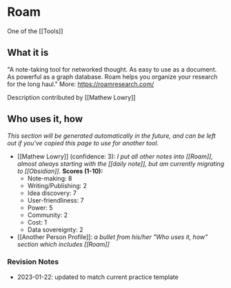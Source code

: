 # Roam
One of the [[Tools]]

## What it is

"A note-taking tool for networked thought. As easy to use as a document. As powerful as a graph database. Roam helps you organize your research for the long haul." 
More: https://roamresearch.com/

Description contributed by [[Mathew Lowry]]

## Who uses it, how

_This section will be generated automatically in the future, and can be left out if you've copied this page to use for another tool._

* [[Mathew Lowry]] (confidence: 3): *I put all other notes into [[Roam]], almost always starting with the [[daily note]], but am currently migrating to [[Obsidian]].*
  **Scores (1-10):**
	* Note-making: 8
	* Writing/Publishing: 2
	* Idea discovery: 7
	* User-friendliness: 7
	* Power: 5
	* Community: 2
	* Cost: 1
	* Data sovereignty: 2
* [[Another Person Profile]]:  *a bullet from his/her "Who uses it, how" section which includes [[Roam]]* 

### Revision Notes

* 2023-01-22: updated to match current practice template

